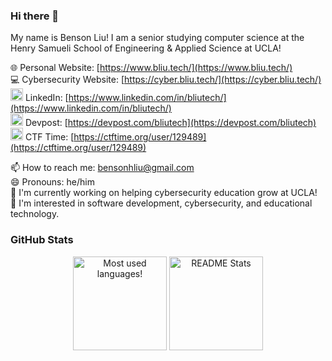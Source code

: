 ### Hi there 👋

My name is Benson Liu! I am a senior studying computer science at the Henry Samueli School of Engineering & Applied Science at UCLA!

🌐 Personal Website: [https://www.bliu.tech/](https://www.bliu.tech/) \
💻 Cybersecurity Website: [https://cyber.bliu.tech/](https://cyber.bliu.tech/) \
<img src="https://upload.wikimedia.org/wikipedia/commons/c/ca/LinkedIn_logo_initials.png" width=20px /> LinkedIn: [https://www.linkedin.com/in/bliutech/](https://www.linkedin.com/in/bliutech/) \
<img src="https://pbs.twimg.com/profile_images/625987202909085696/KKYbLP8y_400x400.jpg" width=20px /> Devpost: [https://devpost.com/bliutech](https://devpost.com/bliutech) \
<img src="https://pbs.twimg.com/profile_images/2189766987/ctftime-logo-avatar_400x400.png" width=20px /> CTF Time: [https://ctftime.org/user/129489](https://ctftime.org/user/129489)

📫 How to reach me: bensonhliu@gmail.com\
😄 Pronouns: he/him\
🔭 I'm currently working on helping cybersecurity education grow at UCLA!\
💬 I'm interested in software development, cybersecurity, and educational technology.

### GitHub Stats
<p align="center">
  <img src="https://github-readme-stats.vercel.app/api/top-langs/?username=bliutech&layout=compact&theme=vue&hide=jupyter%20notebook" alt="Most used languages!" height=150 />
  <img src="https://github-readme-stats.vercel.app/api?username=bliutech&show_icons=true&count_private=true&theme=vue&hide_rank=true" alt="README Stats" height=150 />
</p>

<!--
- 🌱 I’m currently learning ...
- 👯 I’m looking to collaborate on ...
- 🤔 I’m looking for help with ...
- ⚡ Fun fact: ...
-->
